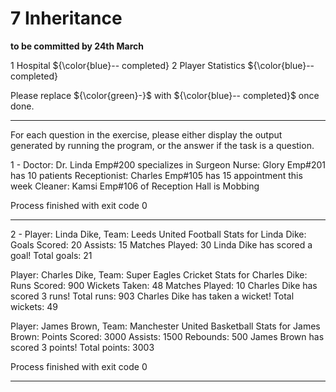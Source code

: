 # 7 Inheritance

**to be committed by 24th March**

1 Hospital   ${\color{blue}-- completed}
2 Player Statistics ${\color{blue}--completed}

Please replace ${\color{green}-}$ with ${\color{blue}-- completed}$ once done.

---

For each question in the exercise, please either display the output generated by running the program, or the answer if the task is a question.

1 - Doctor: Dr. Linda Emp#200 specializes in Surgeon
Nurse: Glory Emp#201 has 10 patients
Receptionist: Charles Emp#105 has 15 appointment this week
Cleaner: Kamsi Emp#106 of Reception Hall is Mobbing

Process finished with exit code 0

---

2 - Player: Linda Dike, Team: Leeds United
Football Stats for Linda Dike:
Goals Scored: 20
Assists: 15
Matches Played: 30
Linda Dike has scored a goal! Total goals: 21


Player: Charles Dike, Team: Super Eagles
Cricket Stats for Charles Dike:
Runs Scored: 900
Wickets Taken: 48
Matches Played: 10
Charles Dike has scored 3 runs! Total runs: 903
Charles Dike has taken a wicket! Total wickets: 49


Player: James Brown, Team: Manchester United
Basketball Stats for James Brown:
Points Scored: 3000
Assists: 1500
Rebounds: 500
James Brown has scored 3 points! Total points: 3003

Process finished with exit code 0

---

